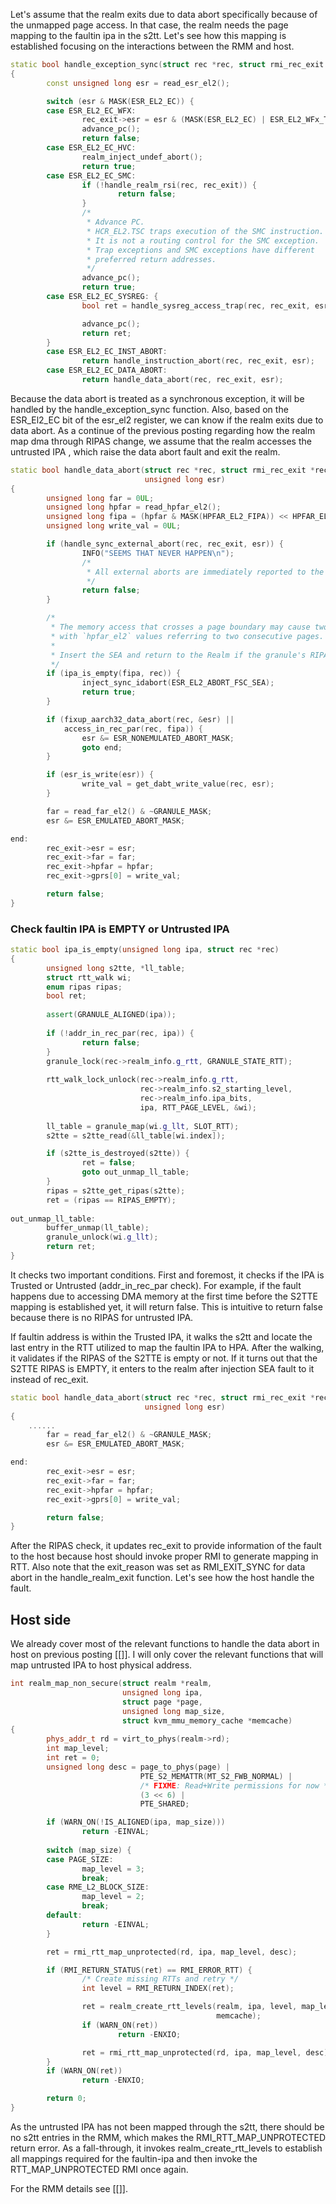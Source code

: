 Let's assume that the realm exits due to data abort specifically because of the 
unmapped page access. In that case, the realm needs the page mapping to the 
faultin ipa in the s2tt. Let's see how this mapping is established focusing on 
the interactions between the RMM and host. 

```cpp
static bool handle_exception_sync(struct rec *rec, struct rmi_rec_exit *rec_exit)
{
        const unsigned long esr = read_esr_el2();

        switch (esr & MASK(ESR_EL2_EC)) {
        case ESR_EL2_EC_WFX:
                rec_exit->esr = esr & (MASK(ESR_EL2_EC) | ESR_EL2_WFx_TI_BIT);
                advance_pc();
                return false;
        case ESR_EL2_EC_HVC:
                realm_inject_undef_abort();
                return true;
        case ESR_EL2_EC_SMC:
                if (!handle_realm_rsi(rec, rec_exit)) {
                        return false;
                }
                /*
                 * Advance PC.
                 * HCR_EL2.TSC traps execution of the SMC instruction.
                 * It is not a routing control for the SMC exception.
                 * Trap exceptions and SMC exceptions have different
                 * preferred return addresses.
                 */
                advance_pc();
                return true;
        case ESR_EL2_EC_SYSREG: {
                bool ret = handle_sysreg_access_trap(rec, rec_exit, esr);

                advance_pc();
                return ret;
        }
        case ESR_EL2_EC_INST_ABORT:
                return handle_instruction_abort(rec, rec_exit, esr);
        case ESR_EL2_EC_DATA_ABORT:
                return handle_data_abort(rec, rec_exit, esr);
```

Because the data abort is treated as a synchronous exception, it will be handled
by the handle_exception_sync function. Also, based on the ESR_El2_EC bit of the 
esr_el2 register, we can know if the realm exits due to data abort. As a 
continue of the previous posting regarding how the realm map dma through RIPAS
change, we assume that the realm accesses the untrusted IPA , which raise the 
data abort fault and exit the realm.


```cpp
static bool handle_data_abort(struct rec *rec, struct rmi_rec_exit *rec_exit,
                              unsigned long esr)
{
        unsigned long far = 0UL;
        unsigned long hpfar = read_hpfar_el2();
        unsigned long fipa = (hpfar & MASK(HPFAR_EL2_FIPA)) << HPFAR_EL2_FIPA_OFFSET;
        unsigned long write_val = 0UL;

        if (handle_sync_external_abort(rec, rec_exit, esr)) {
                INFO("SEEMS THAT NEVER HAPPEN\n");
                /*
                 * All external aborts are immediately reported to the host.
                 */
                return false;
        }

        /*
         * The memory access that crosses a page boundary may cause two aborts
         * with `hpfar_el2` values referring to two consecutive pages.
         *
         * Insert the SEA and return to the Realm if the granule's RIPAS is EMPTY.
         */
        if (ipa_is_empty(fipa, rec)) {
                inject_sync_idabort(ESR_EL2_ABORT_FSC_SEA);
                return true;
        }

        if (fixup_aarch32_data_abort(rec, &esr) ||
            access_in_rec_par(rec, fipa)) {
                esr &= ESR_NONEMULATED_ABORT_MASK;
                goto end;
        }

        if (esr_is_write(esr)) {
                write_val = get_dabt_write_value(rec, esr);
        }

        far = read_far_el2() & ~GRANULE_MASK;
        esr &= ESR_EMULATED_ABORT_MASK;

end:
        rec_exit->esr = esr;
        rec_exit->far = far;
        rec_exit->hpfar = hpfar;
        rec_exit->gprs[0] = write_val;

        return false;
}
```


### Check faultin IPA is EMPTY or Untrusted IPA

```cpp
static bool ipa_is_empty(unsigned long ipa, struct rec *rec)
{               
        unsigned long s2tte, *ll_table;
        struct rtt_walk wi;
        enum ripas ripas;
        bool ret;
                
        assert(GRANULE_ALIGNED(ipa));
                
        if (!addr_in_rec_par(rec, ipa)) {
                return false;
        }
        granule_lock(rec->realm_info.g_rtt, GRANULE_STATE_RTT);
        
        rtt_walk_lock_unlock(rec->realm_info.g_rtt,
                             rec->realm_info.s2_starting_level,
                             rec->realm_info.ipa_bits,
                             ipa, RTT_PAGE_LEVEL, &wi);
                
        ll_table = granule_map(wi.g_llt, SLOT_RTT);
        s2tte = s2tte_read(&ll_table[wi.index]);

        if (s2tte_is_destroyed(s2tte)) {
                ret = false;
                goto out_unmap_ll_table;
        }       
        ripas = s2tte_get_ripas(s2tte);
        ret = (ripas == RIPAS_EMPTY);
                        
out_unmap_ll_table:
        buffer_unmap(ll_table);
        granule_unlock(wi.g_llt);
        return ret;
}
```
It checks two important conditions. First and foremost, it checks if the IPA is
Trusted or Untrusted (addr_in_rec_par check). For example, if the fault happens
due to accessing DMA memory at the first time before the S2TTE mapping is 
established yet, it will return false. This is intuitive to return false because 
there is no RIPAS for untrusted IPA.

If faultin address is within the Trusted IPA, it walks the s2tt and locate the
last entry in the RTT utilized to map the faultin IPA to HPA. After the walking,
it validates if the RIPAS of the S2TTE is empty or not. If it turns out that 
the S2TTE RIPAS is EMPTY, it enters to the realm after injection SEA fault to it
instead of rec_exit. 

```cpp
static bool handle_data_abort(struct rec *rec, struct rmi_rec_exit *rec_exit,
                              unsigned long esr)
{
	......
        far = read_far_el2() & ~GRANULE_MASK;
        esr &= ESR_EMULATED_ABORT_MASK;

end:
        rec_exit->esr = esr;
        rec_exit->far = far;
        rec_exit->hpfar = hpfar;
        rec_exit->gprs[0] = write_val;

        return false;
}

```

After the RIPAS check, it updates rec_exit to provide information of the fault 
to the host because host should invoke proper RMI to generate mapping in RTT. 
Also note that the exit_reason was set as RMI_EXIT_SYNC for data abort in the 
handle_realm_exit function. Let's see how the host handle the fault.


## Host side
We already cover most of the relevant functions to handle the data abort in host
on previous posting [[]]. I will only cover the relevant functions that will map
untrusted IPA to host physical address. 

```cpp
int realm_map_non_secure(struct realm *realm,
                         unsigned long ipa,
                         struct page *page,
                         unsigned long map_size,
                         struct kvm_mmu_memory_cache *memcache)
{               
        phys_addr_t rd = virt_to_phys(realm->rd);
        int map_level; 
        int ret = 0;
        unsigned long desc = page_to_phys(page) |
                             PTE_S2_MEMATTR(MT_S2_FWB_NORMAL) |
                             /* FIXME: Read+Write permissions for now */
                             (3 << 6) |
                             PTE_SHARED;

        if (WARN_ON(!IS_ALIGNED(ipa, map_size)))
                return -EINVAL;
                                        
        switch (map_size) {
        case PAGE_SIZE:
                map_level = 3;
                break;
        case RME_L2_BLOCK_SIZE:
                map_level = 2;
                break;
        default:
                return -EINVAL;
        }

        ret = rmi_rtt_map_unprotected(rd, ipa, map_level, desc);

        if (RMI_RETURN_STATUS(ret) == RMI_ERROR_RTT) {
                /* Create missing RTTs and retry */
                int level = RMI_RETURN_INDEX(ret);

                ret = realm_create_rtt_levels(realm, ipa, level, map_level,
                                              memcache);
                if (WARN_ON(ret))
                        return -ENXIO;

                ret = rmi_rtt_map_unprotected(rd, ipa, map_level, desc);
        }
        if (WARN_ON(ret))
                return -ENXIO;

        return 0;
}
```

As the untrusted IPA has not been mapped through the s2tt, there should be no 
s2tt entries in the RMM, which makes the RMI_RTT_MAP_UNPROTECTED return error. 
As a fall-through, it invokes realm_create_rtt_levels to establish all mappings
required for the faultin-ipa and then invoke the RTT_MAP_UNPROTECTED RMI once 
again. 

For the RMM details see [[]].

